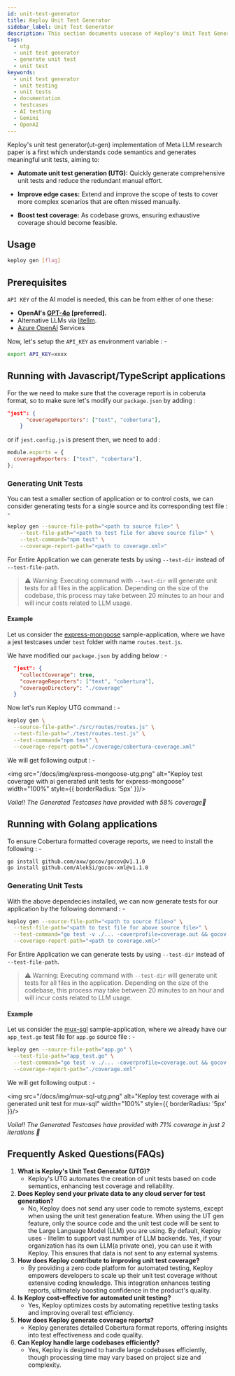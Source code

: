 ```yaml
---
id: unit-test-generator
title: Keploy Unit Test Generator
sidebar_label: Unit Test Generator
description: This section documents usecase of Keploy's Unit Test Generator
tags:
  - utg
  - unit test generator
  - generate unit test
  - unit test
keywords:
  - unit test generator
  - unit testing
  - unit tests
  - documentation
  - testcases
  - AI testing
  - Gemini
  - OpenAI
---
```


Keploy's unit test generator(ut-gen) implementation of Meta LLM research paper is a first which understands code semantics and generates meaningful unit tests, aiming to:

- **Automate unit test generation (UTG):** Quickly generate comprehensive unit tests and reduce the redundant manual effort.

- **Improve edge cases:** Extend and improve the scope of tests to cover more complex scenarios that are often missed manually.

- **Boost test coverage:** As codebase grows, ensuring exhaustive coverage should become feasible.

## Usage

```bash
keploy gen [flag]
```

## Prerequisites

`API KEY` of the AI model is needed, this can be from either of one these:

- **OpenAI's [GPT-4o](https://platform.openai.com/) [preferred].**
- Alternative LLMs via [litellm](https://github.com/BerriAI/litellm?tab=readme-ov-file#quick-start-proxy---cli).
- [Azure OpenAI](https://azure.microsoft.com/en-in/products/ai-services/openai-service) Services

Now, let's setup the `API_KEY` as environment variable : -

```bash
export API_KEY=xxxx
```

## Running with Javascript/TypeScript applications

For the we need to make sure that the coverage report is in coberuta format, so to make sure let's modify our `package.json` by adding :

```json
"jest": {
      "coverageReporters": ["text", "cobertura"],
    }
```

or if `jest.config.js` is present then, we need to add :

```js
module.exports = {
  coverageReporters: ["text", "cobertura"],
};
```

### Generating Unit Tests

You can test a smaller section of application or to control costs, we can consider generating tests for a single source and its corresponding test file : -

```bash
keploy gen --source-file-path="<path to source file>" \
    --test-file-path="<path to test file for above source file>" \
    --test-command="npm test" \
    --coverage-report-path="<path to coverage.xml>"
```

For Entire Application we can generate tests by using `--test-dir` instead of `--test-file-path`.

> ⚠️ Warning: Executing command with `--test-dir` will generate unit tests for all files in the application. Depending on the size of the codebase, this process may take between 20 minutes to an hour and will incur costs related to LLM usage.

#### Example

Let us consider the [express-mongoose](https://github.com/keploy/samples-typescript/tree/main/express-mongoose) sample-application, where we have a jest testcases under `test` folder with name `routes.test.js`.

We have modified our `package.json` by adding below : -

```json
  "jest": {
    "collectCoverage": true,
    "coverageReporters": ["text", "cobertura"],
    "coverageDirectory": "./coverage"
  }
```

Now let's run Keploy UTG command : -

```bash
keploy gen \
  --source-file-path="./src/routes/routes.js" \
  --test-file-path="./test/routes.test.js" \
  --test-command="npm test" \
  --coverage-report-path="./coverage/cobertura-coverage.xml"
```

We will get following output : -

<img src="/docs/img/express-mongoose-utg.png" alt="Keploy test coverage with ai generated unit tests for express-mongoose" width="100%" style={{ borderRadius: '5px' }}/>

_Voila!! The Generated Testcases have provided with 58% coverage🌟_

## Running with Golang applications

To ensure Cobertura formatted coverage reports, we need to install the following : -

```bash
go install github.com/axw/gocov/gocov@v1.1.0
go install github.com/AlekSi/gocov-xml@v1.1.0
```

### Generating Unit Tests

With the above dependecies installed, we can now generate tests for our application by the following dommand : -

```bash
keploy gen --source-file-path="<path to source file>o" \
  --test-file-path="<path to test file for above source file>" \
  --test-command="go test -v ./... -coverprofile=coverage.out && gocov convert coverage.out | gocov-xml > coverage.xml" \
  --coverage-report-path="<path to coverage.xml>"
```

For Entire Application we can generate tests by using `--test-dir` instead of `--test-file-path`.

> ⚠️ Warning: Executing command with `--test-dir` will generate unit tests for all files in the application. Depending on the size of the codebase, this process may take between 20 minutes to an hour and will incur costs related to LLM usage.

#### Example

Let us consider the [mux-sql](https://github.com/keploy/samples-go/tree/main/mux-sql/) sample-application, where we already have our `app_test.go` test file for `app.go` source file : -

```bash
keploy gen --source-file-path="app.go" \
  --test-file-path="app_test.go" \
  --test-command="go test -v ./... -coverprofile=coverage.out && gocov convert coverage.out | gocov-xml > coverage.xml" \
  --coverage-report-path="./coverage.xml"
```

We will get following output : -

<img src="/docs/img/mux-sql-utg.png" alt="Keploy test coverage with ai generated unit test for mux-sql" width="100%" style={{ borderRadius: '5px' }}/>

_Voila!! The Generated Testcases have provided with 71% coverage in just 2 iterations 🌟_

## Frequently Asked Questions(FAQs)

1. **What is Keploy's Unit Test Generator (UTG)?**<br/>
   - Keploy's UTG automates the creation of unit tests based on code semantics, enhancing test coverage and reliability.
2. **Does Keploy send your private data to any cloud server for test generation?**<br/>
   - No, Keploy does not send any user code to remote systems, except when using the unit test generation feature. When using the UT gen feature, only the source code and the unit test code will be sent to the Large Language Model (LLM) you are using. By default, Keploy uses - litellm to support vast number of LLM backends. Yes, if your organization has its own LLM(a private one), you can use it with Keploy. This ensures that data is not sent to any external systems.
3. **How does Keploy contribute to improving unit test coverage?**<br/>
   - By providing a zero code platform for automated testing, Keploy empowers developers to scale up their unit test coverage without extensive coding knowledge. This integration enhances testing reports, ultimately boosting confidence in the product's quality.
4. **Is Keploy cost-effective for automated unit testing?**<br/>
   - Yes, Keploy optimizes costs by automating repetitive testing tasks and improving overall test efficiency.
5. **How does Keploy generate coverage reports?**<br/>
   - Keploy generates detailed Cobertura format reports, offering insights into test effectiveness and code quality.
6. **Can Keploy handle large codebases efficiently?**<br/>
   - Yes, Keploy is designed to handle large codebases efficiently, though processing time may vary based on project size and complexity.

